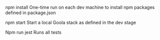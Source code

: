 npm install
One-time run on each dev machine to install npm packages defined in package.json

npm start
Start a local Goola stack as defined in the dev stage

Npm run jest
Runs all tests